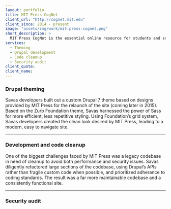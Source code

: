 ```yaml
---
layout: portfolio
title: MIT Press CogNet
client_url: "http://cognet.mit.edu"
client_since: 2014 - present
image: "assets/img/work/mit-press-cognet.png"
short_description: >
  MIT Press CogNet is the essential online resource for students and scholars in the brain and cognitive sciences. Since its launch in 2000, it quickly became the premiere source for those engaged in highly-cited, cutting-edge research.
services:
  - Theming
  - Drupal development
  - Code cleanup
  - Security audit
client_quote:
client_name:
---
```


### Drupal theming

Savas developers built out a custom Drupal 7 theme based on designs provided by MIT Press for the relaunch of the site (coming later in 2015). Based on the Zurb Foundation theme, Savas harnessed the power of Sass for more efficient, less repetitive styling. Using Foundation’s grid system, Savas developers created the clean look desired by MIT Press, leading to a modern, easy to navigate site.

---

### Development and code cleanup

One of the biggest challenges faced by MIT Press was a legacy codebase in need of cleanup to avoid both performance and security issues. Savas diligently refactored large sections of the codebase, using Drupal’s APIs rather than fragile custom code when possible, and prioritized adherance to coding standards. The result was a far more maintainable codebase and a consistently functional site.

---

### Security audit